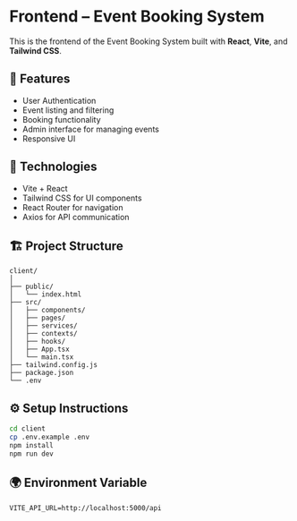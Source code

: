# Frontend – Event Booking System

This is the frontend of the Event Booking System built with **React**, **Vite**, and **Tailwind CSS**.

## 🚀 Features

- User Authentication
- Event listing and filtering
- Booking functionality
- Admin interface for managing events
- Responsive UI

## 🔧 Technologies

- Vite + React
- Tailwind CSS for UI components
- React Router for navigation
- Axios for API communication

## 🏗️ Project Structure

```
client/
│
├── public/
│   └── index.html
├── src/
│   ├── components/
│   ├── pages/
│   ├── services/
│   ├── contexts/
│   ├── hooks/
│   ├── App.tsx
│   └── main.tsx
├── tailwind.config.js
├── package.json
└── .env
```

## ⚙️ Setup Instructions

```bash
cd client
cp .env.example .env
npm install
npm run dev
```

## 🌍 Environment Variable

```env
VITE_API_URL=http://localhost:5000/api
```
